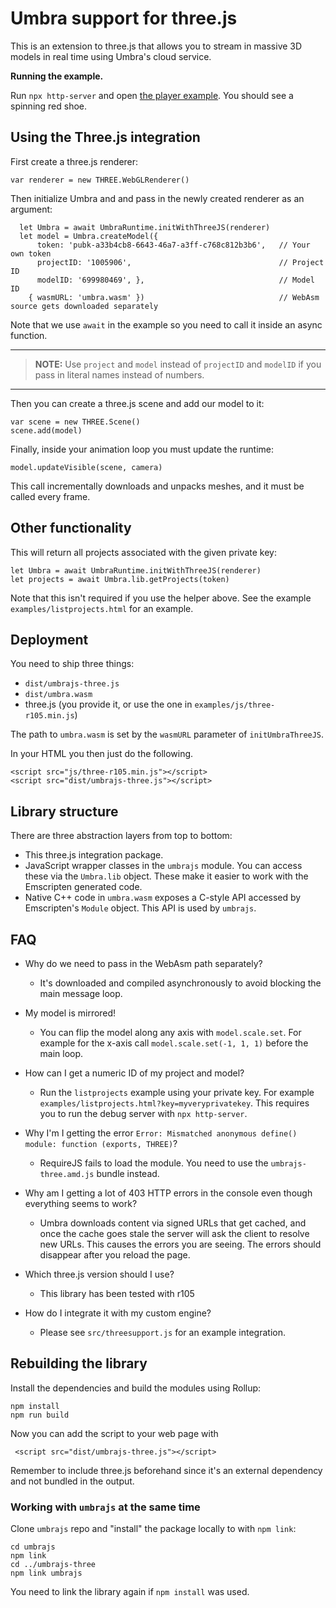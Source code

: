 # Umbra support for three.js

This is an extension to three.js that allows you to stream in massive 3D models in real time using Umbra's cloud service.

**Running the example.**

Run `npx http-server` and open [the player example](http://127.0.0.1:8080/examples/playertest.html?key=pubk-a33b4cb8-6643-46a7-a3ff-c768c812b3b6&project=1005906&model=699980469).
You should see a spinning red shoe.

## Using the Three.js integration

First create a three.js renderer:

    var renderer = new THREE.WebGLRenderer()

Then initialize Umbra and and pass in the newly created renderer as an argument:

      let Umbra = await UmbraRuntime.initWithThreeJS(renderer)
      let model = Umbra.createModel({
          token: 'pubk-a33b4cb8-6643-46a7-a3ff-c768c812b3b6',   // Your own token
          projectID: '1005906',                                 // Project ID
          modelID: '699980469', },                              // Model ID
        { wasmURL: 'umbra.wasm' })                              // WebAsm source gets downloaded separately

Note that we use `await` in the example so you need to call it inside an async function.

---

> **NOTE:** Use `project` and `model` instead of `projectID` and `modelID` if you pass in literal names instead of numbers.

---

Then you can create a three.js scene and add our model to it:

    var scene = new THREE.Scene()
    scene.add(model)

Finally, inside your animation loop you must update the runtime:

    model.updateVisible(scene, camera)

This call incrementally downloads and unpacks meshes, and it must be called every frame.

## Other functionality

This will return all projects associated with the given private key:

    let Umbra = await UmbraRuntime.initWithThreeJS(renderer)
    let projects = await Umbra.lib.getProjects(token)

Note that this isn't required if you use the helper above.
See the example `examples/listprojects.html` for an example.

## Deployment

You need to ship three things:

- `dist/umbrajs-three.js`
- `dist/umbra.wasm`
- three.js (you provide it, or use the one in `examples/js/three-r105.min.js`)


The path to `umbra.wasm` is set by the `wasmURL` parameter of `initUmbraThreeJS`.

In your HTML you then just do the following.

    <script src="js/three-r105.min.js"></script>
    <script src="dist/umbrajs-three.js"></script>

## Library structure

There are three abstraction layers from top to bottom:

- This three.js integration package.
- JavaScript wrapper classes in the `umbrajs` module. You can access these via the `Umbra.lib` object. These make it easier to work with the Emscripten generated code.
- Native C++ code in `umbra.wasm` exposes a C-style API accessed by Emscripten's `Module` object. This API is used by `umbrajs`.

## FAQ

- Why do we need to pass in the WebAsm path separately?
    - It's downloaded and compiled asynchronously to avoid blocking the main message loop.

- My model is mirrored!
    - You can flip the model along any axis with `model.scale.set`. For example for the x-axis call `model.scale.set(-1, 1, 1)` before the main loop.

- How can I get a numeric ID of my project and model?
    - Run the `listprojects` example using your private key. For example `examples/listprojects.html?key=myveryprivatekey`. This requires you to run the debug server with `npx http-server`.

- Why I'm I getting the error `Error: Mismatched anonymous define() module: function (exports, THREE)`?
    - RequireJS fails to load the module. You need to use the `umbrajs-three.amd.js` bundle instead.

- Why am I getting a lot of 403 HTTP errors in the console even though everything seems to work?
  - Umbra downloads content via signed URLs that get cached, and once the cache goes stale the server will ask the client to resolve new URLs. This causes the errors you are seeing. The errors should disappear after you reload the page.

- Which three.js version should I use?
    - This library has been tested with r105

- How do I integrate it with my custom engine?
    - Please see `src/threesupport.js` for an example integration.

## Rebuilding the library

Install the dependencies and build the modules using Rollup:

    npm install
    npm run build

Now you can add the script to your web page with

     <script src="dist/umbrajs-three.js"></script>

Remember to include three.js beforehand since it's an external dependency and not bundled in the output.

### Working with `umbrajs` at the same time

Clone `umbrajs` repo and "install" the package locally to with `npm link`:

    cd umbrajs
    npm link
    cd ../umbrajs-three
    npm link umbrajs

You need to link the library again if `npm install` was used.

